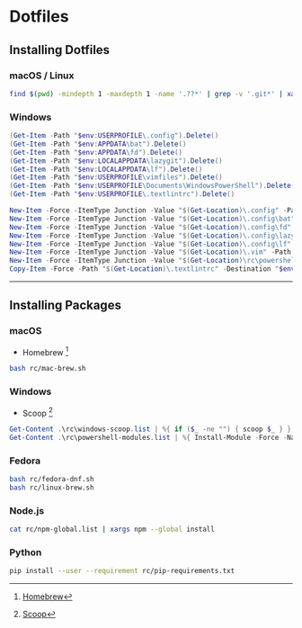 # Dotfiles

## Installing Dotfiles

### macOS / Linux

```sh
find $(pwd) -mindepth 1 -maxdepth 1 -name '.??*' | grep -v '.git*' | xargs -I % ln -fns % ~/
```

### Windows

```powershell
(Get-Item -Path "$env:USERPROFILE\.config").Delete()
(Get-Item -Path "$env:APPDATA\bat").Delete()
(Get-Item -Path "$env:APPDATA\fd").Delete()
(Get-Item -Path "$env:LOCALAPPDATA\lazygit").Delete()
(Get-Item -Path "$env:LOCALAPPDATA\lf").Delete()
(Get-Item -Path "$env:USERPROFILE\vimfiles").Delete()
(Get-Item -Path "$env:USERPROFILE\Documents\WindowsPowerShell").Delete()
(Get-Item -Path "$env:USERPROFILE\.textlintrc").Delete()

New-Item -Force -ItemType Junction -Value "$(Get-Location)\.config" -Path "$env:USERPROFILE\.config"
New-Item -Force -ItemType Junction -Value "$(Get-Location)\.config\bat" -Path "$env:APPDATA\bat"
New-Item -Force -ItemType Junction -Value "$(Get-Location)\.config\fd" -Path "$env:APPDATA\fd"
New-Item -Force -ItemType Junction -Value "$(Get-Location)\.config\lazygit" -Path "$env:LOCALAPPDATA\lazygit"
New-Item -Force -ItemType Junction -Value "$(Get-Location)\.config\lf" -Path "$env:LOCALAPPDATA\lf"
New-Item -Force -ItemType Junction -Value "$(Get-Location)\.vim" -Path "$env:USERPROFILE\vimfiles"
New-Item -Force -ItemType Junction -Value "$(Get-Location)\rc\powershell" -Path "$env:USERPROFILE\Documents\WindowsPowerShell"
Copy-Item -Force -Path "$(Get-Location)\.textlintrc" -Destination "$env:USERPROFILE\.textlintrc"
```

---

## Installing Packages

### macOS

- Homebrew [^1]

[^1]: [Homebrew](https://brew.sh/)

```sh
bash rc/mac-brew.sh
```

### Windows

- Scoop [^2]

[^2]: [Scoop](https://scoop.sh/)

```powershell
Get-Content .\rc\windows-scoop.list | %{ if ($_ -ne "") { scoop $_ } }
Get-Content .\rc\powershell-modules.list | %{ Install-Module -Force -Name $_ -Scope CurrentUser }
```

### Fedora

```sh
bash rc/fedora-dnf.sh
bash rc/linux-brew.sh
```

### Node.js

```sh
cat rc/npm-global.list | xargs npm --global install
```

### Python

```sh
pip install --user --requirement rc/pip-requirements.txt
```
